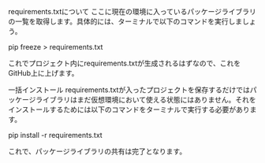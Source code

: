 requirements.txtについて
ここに現在の環境に入っているパッケージライブラリの一覧を取得します。具体的には、ターミナルで以下のコマンドを実行しましょう。

pip freeze > requirements.txt

これでプロジェクト内にrequirements.txtが生成されるはずなので、これをGitHub上に上げます。


一括インストール
requirements.txtが入ったプロジェクトを保存するだけではパッケージライブラリはまだ仮想環境において使える状態にはありません。それをインストールするためには以下のコマンドをターミナルで実行する必要があります。

pip install -r requirements.txt

これで、パッケージライブラリの共有は完了となります。